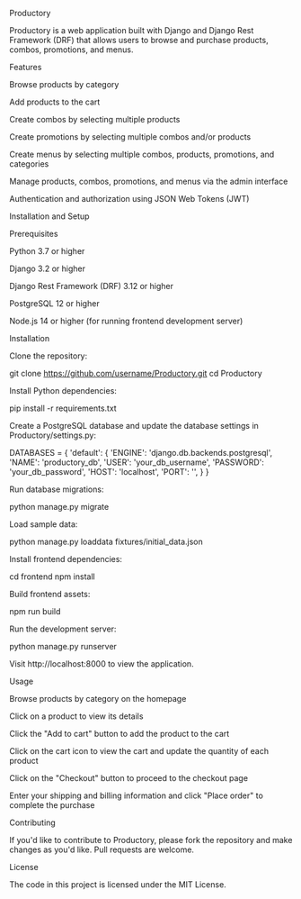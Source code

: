 Productory

Productory is a web application built with Django and Django Rest Framework (DRF) that allows users to browse and purchase products, combos, promotions, and menus.


Features


Browse products by category

Add products to the cart

Create combos by selecting multiple products

Create promotions by selecting multiple combos and/or products

Create menus by selecting multiple combos, products, promotions, and categories

Manage products, combos, promotions, and menus via the admin interface

Authentication and authorization using JSON Web Tokens (JWT)


Installation and Setup

Prerequisites


Python 3.7 or higher

Django 3.2 or higher

Django Rest Framework (DRF) 3.12 or higher

PostgreSQL 12 or higher

Node.js 14 or higher (for running frontend development server)


Installation


Clone the repository:



git clone https://github.com/username/Productory.git
cd Productory


Install Python dependencies:



pip install -r requirements.txt


Create a PostgreSQL database and update the database settings in Productory/settings.py:



DATABASES = {
    'default': {
        'ENGINE': 'django.db.backends.postgresql',
        'NAME': 'productory_db',
        'USER': 'your_db_username',
        'PASSWORD': 'your_db_password',
        'HOST': 'localhost',
        'PORT': '',
    }
}


Run database migrations:



python manage.py migrate


Load sample data:



python manage.py loaddata fixtures/initial_data.json


Install frontend dependencies:



cd frontend
npm install


Build frontend assets:



npm run build


Run the development server:



python manage.py runserver


Visit http://localhost:8000 to view the application.


Usage


Browse products by category on the homepage

Click on a product to view its details

Click the "Add to cart" button to add the product to the cart

Click on the cart icon to view the cart and update the quantity of each product

Click on the "Checkout" button to proceed to the checkout page

Enter your shipping and billing information and click "Place order" to complete the purchase


Contributing

If you'd like to contribute to Productory, please fork the repository and make changes as you'd like. Pull requests are welcome.


License

The code in this project is licensed under the MIT License.

